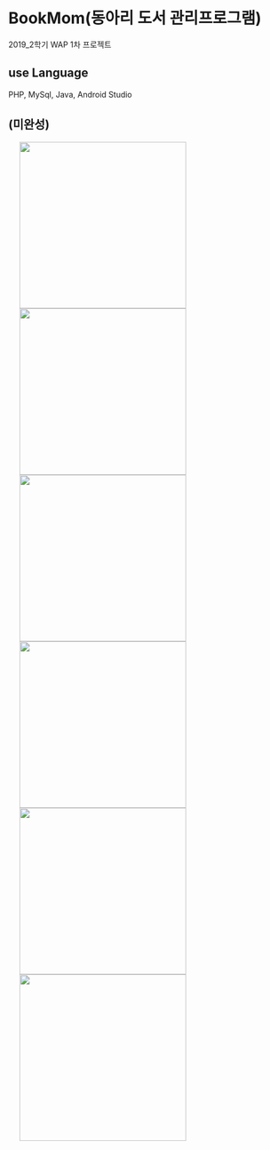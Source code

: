 BookMom(동아리 도서 관리프로그램)
================================
2019_2학기 WAP 1차 프로젝트

use Language
-------------
PHP, MySql, Java, Android Studio

(미완성)
------------------------
<div margin-right:10px>
<img width="300" src="https://user-images.githubusercontent.com/49146043/70230968-cb37f300-179c-11ea-974f-8b54e9bf8b36.PNG" hspace=20>
<img width="300" src="https://user-images.githubusercontent.com/49146043/70231015-e0ad1d00-179c-11ea-9fa6-5c437dddab64.PNG" hspace=20>
<img width="300" src="https://user-images.githubusercontent.com/49146043/70231088-03d7cc80-179d-11ea-8417-cac3f5c7bcc7.PNG" hspace=20>
<img width="300" src="https://user-images.githubusercontent.com/49146043/70231113-0cc89e00-179d-11ea-8afb-3c56a5d7b2c4.PNG" hspace=20>
<img width="300" src="https://user-images.githubusercontent.com/49146043/70231173-279b1280-179d-11ea-8185-fe50ed55a894.PNG" hspace=20>
<img width="300" src="https://user-images.githubusercontent.com/49146043/70231218-413c5a00-179d-11ea-8fee-bb15c40ba05a.PNG" hspace=20>
<div>
